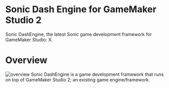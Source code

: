# Sonic Dash Engine for GameMaker Studio 2

Sonic DashEngine, the latest Sonic game development framework for GameMaker Studio: X.

# Overview
![overview](https://user-images.githubusercontent.com/74676982/156257346-8b395d17-4963-4ffb-a2cf-19b3401e371d.png)
Sonic DashEngine is a game development framework that runs on top of GameMaker Studio 2; an existing game engine/framework.
